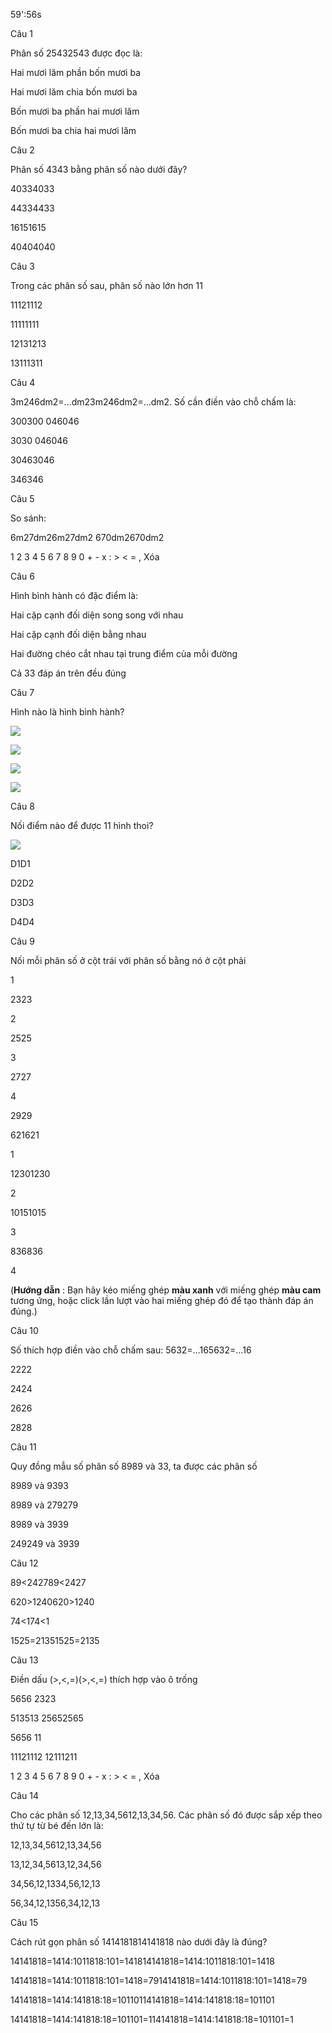 59':56s

Câu 1

Phân số 25432543 được đọc là:

Hai mươi lăm phần bốn mươi ba

Hai mươi lăm chia bốn mươi ba

Bốn mươi ba phần hai mươi lăm

Bốn mươi ba chia hai mươi lăm

Câu 2

Phân số 4343 bằng phân số nào dưới đây?

40334033

44334433

16151615

40404040

Câu 3

Trong các phân số sau, phân số nào lớn hơn 11

11121112

11111111

12131213

13111311

Câu 4

3m246dm2=…dm23m246dm2=…dm2. Số cần điền vào chỗ chấm là:

300300 046046

3030 046046

30463046

346346

Câu 5

So sánh:

6m27dm26m27dm2  670dm2670dm2

1 2 3 4 5 6 7 8 9 0 + - x : > < = , Xóa

Câu 6

Hình bình hành có đặc điểm là: 

Hai cặp cạnh đối diện song song với nhau

Hai cặp cạnh đối diện bằng nhau

Hai đường chéo cắt nhau tại trung điểm của mỗi đường

Cả 33 đáp án trên đều đúng

Câu 7

Hình nào là hình bình hành?

![](https://onthi123.vn/public/uploads/1_705.png)

![](https://onthi123.vn/public/uploads/2_539.png)

![](https://onthi123.vn/public/uploads/3_540.png)

![](https://onthi123.vn/public/uploads/4_505.png)

Câu 8

Nối điểm nào để được 11 hình thoi?

![](https://onthi123.vn/public/uploads/5_504.png)

D1D1

D2D2

D3D3

D4D4

Câu 9

Nối mỗi phân số ở cột trái với phân số bằng nó ở cột phải

1

2323

2

2525

3

2727

4

2929

621621

1

12301230

2

10151015

3

836836

4

(**Hướng dẫn** : Bạn hãy kéo miếng ghép **màu xanh** với miếng ghép **màu cam** tương ứng, hoặc click lần lượt vào hai miếng ghép đó để tạo thành đáp án đúng.)

Câu 10

Số thích hợp điền vào chỗ chấm sau: 5632=…165632=…16

2222

2424

2626

2828

Câu 11

Quy đồng mẫu số phân số 8989 và 33, ta được các phân số

8989 và 9393

8989 và 279279

8989 và 3939

249249 và 3939

Câu 12

89<242789<2427

620>1240620>1240

74<174<1

1525=21351525=2135

Câu 13

Điền dấu (>,<,=)(>,<,=) thích hợp vào ô trống

5656  2323

513513  25652565

5656  11

11121112  12111211

1 2 3 4 5 6 7 8 9 0 + - x : > < = , Xóa

Câu 14

Cho các phân số 12,13,34,5612,13,34,56. Các phân số đó được sắp xếp theo thứ tự từ bé đến lớn là:

12,13,34,5612,13,34,56

13,12,34,5613,12,34,56

34,56,12,1334,56,12,13

56,34,12,1356,34,12,13

Câu 15

Cách rút gọn phân số 1414181814141818 nào dưới đây là đúng?

14141818=1414:1011818:101=141814141818=1414:1011818:101=1418

14141818=1414:1011818:101=1418=7914141818=1414:1011818:101=1418=79

14141818=1414:141818:18=10110114141818=1414:141818:18=101101

14141818=1414:141818:18=101101=114141818=1414:141818:18=101101=1
